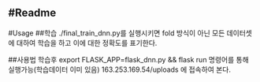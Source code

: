 #Readme
----
#Usage
##학습
./final_train_dnn.py를 실행시키면 fold 방식이 아닌 모든 데이터셋에 대하여 학습을 하고 이에 대한 정확도를 표기한다.

##사용법 
학습후
export FLASK_APP=flask_dnn.py && flask run 명령어를 통해 실행가능(학습데이터 이미 있음)
163.253.169.54/uploads 에 접속하여 본다.

